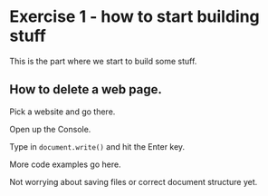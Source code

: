 # Exercise 1 - how to start building stuff

This is the part where we start to build some stuff.

## How to delete a web page.

Pick a website and go there.

Open up the Console.

Type in `document.write()` and hit the Enter key.

More code examples go here.

Not worrying about saving files or correct document structure yet.
